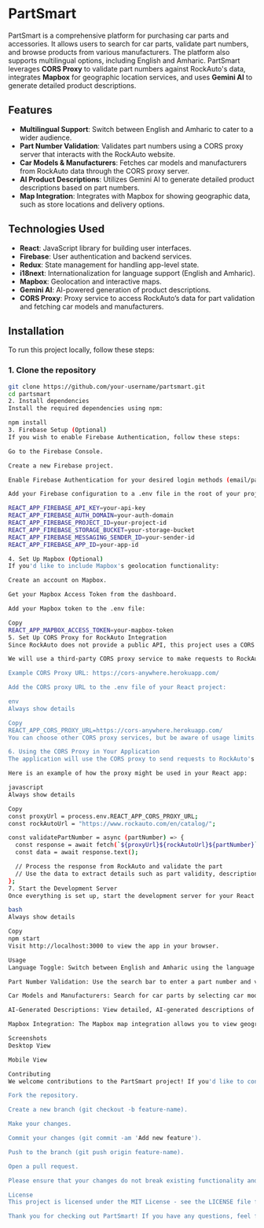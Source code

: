 # PartSmart

PartSmart is a comprehensive platform for purchasing car parts and accessories. It allows users to search for car parts, validate part numbers, and browse products from various manufacturers. The platform also supports multilingual options, including English and Amharic. PartSmart leverages **CORS Proxy** to validate part numbers against RockAuto's data, integrates **Mapbox** for geographic location services, and uses **Gemini AI** to generate detailed product descriptions.

## Features

- **Multilingual Support**: Switch between English and Amharic to cater to a wider audience.
- **Part Number Validation**: Validates part numbers using a CORS proxy server that interacts with the RockAuto website.
- **Car Models & Manufacturers**: Fetches car models and manufacturers from RockAuto data through the CORS proxy server.
- **AI Product Descriptions**: Utilizes Gemini AI to generate detailed product descriptions based on part numbers.
- **Map Integration**: Integrates with Mapbox for showing geographic data, such as store locations and delivery options.

## Technologies Used

- **React**: JavaScript library for building user interfaces.
- **Firebase**: User authentication and backend services.
- **Redux**: State management for handling app-level state.
- **i18next**: Internationalization for language support (English and Amharic).
- **Mapbox**: Geolocation and interactive maps.
- **Gemini AI**: AI-powered generation of product descriptions.
- **CORS Proxy**: Proxy service to access RockAuto’s data for part validation and fetching car models and manufacturers.

## Installation

To run this project locally, follow these steps:

### 1. Clone the repository

```bash
git clone https://github.com/your-username/partsmart.git
cd partsmart
2. Install dependencies
Install the required dependencies using npm:

npm install
3. Firebase Setup (Optional)
If you wish to enable Firebase Authentication, follow these steps:

Go to the Firebase Console.

Create a new Firebase project.

Enable Firebase Authentication for your desired login methods (email/password, Google, etc.).

Add your Firebase configuration to a .env file in the root of your project:

REACT_APP_FIREBASE_API_KEY=your-api-key
REACT_APP_FIREBASE_AUTH_DOMAIN=your-auth-domain
REACT_APP_FIREBASE_PROJECT_ID=your-project-id
REACT_APP_FIREBASE_STORAGE_BUCKET=your-storage-bucket
REACT_APP_FIREBASE_MESSAGING_SENDER_ID=your-sender-id
REACT_APP_FIREBASE_APP_ID=your-app-id

4. Set Up Mapbox (Optional)
If you'd like to include Mapbox's geolocation functionality:

Create an account on Mapbox.

Get your Mapbox Access Token from the dashboard.

Add your Mapbox token to the .env file:

Copy
REACT_APP_MAPBOX_ACCESS_TOKEN=your-mapbox-token
5. Set Up CORS Proxy for RockAuto Integration
Since RockAuto does not provide a public API, this project uses a CORS Proxy to interact with RockAuto’s website and retrieve part validation, car models, and manufacturers data.

We will use a third-party CORS proxy service to make requests to RockAuto's website and bypass CORS restrictions.

Example CORS Proxy URL: https://cors-anywhere.herokuapp.com/

Add the CORS proxy URL to the .env file of your React project:

env
Always show details

Copy
REACT_APP_CORS_PROXY_URL=https://cors-anywhere.herokuapp.com/
You can choose other CORS proxy services, but be aware of usage limits. Make sure to check the CORS proxy documentation for rate limits and more details.

6. Using the CORS Proxy in Your Application
The application will use the CORS proxy to send requests to RockAuto's website for part number validation and retrieving car models and manufacturers.

Here is an example of how the proxy might be used in your React app:

javascript
Always show details

Copy
const proxyUrl = process.env.REACT_APP_CORS_PROXY_URL;
const rockAutoUrl = "https://www.rockauto.com/en/catalog/";

const validatePartNumber = async (partNumber) => {
  const response = await fetch(`${proxyUrl}${rockAutoUrl}${partNumber}`);
  const data = await response.text();

  // Process the response from RockAuto and validate the part
  // Use the data to extract details such as part validity, description, etc.
};
7. Start the Development Server
Once everything is set up, start the development server for your React app:

bash
Always show details

Copy
npm start
Visit http://localhost:3000 to view the app in your browser.

Usage
Language Toggle: Switch between English and Amharic using the language button on the top right corner of the navbar.

Part Number Validation: Use the search bar to enter a part number and validate it via the CORS proxy server, which interacts with RockAuto’s website. Relevant car parts will be displayed.

Car Models and Manufacturers: Search for car parts by selecting car models and manufacturers retrieved from RockAuto data via the CORS proxy.

AI-Generated Descriptions: View detailed, AI-generated descriptions of products based on part numbers, using Gemini AI.

Mapbox Integration: The Mapbox map integration allows you to view geographic locations such as stores, warehouses, or delivery zones.

Screenshots
Desktop View

Mobile View

Contributing
We welcome contributions to the PartSmart project! If you'd like to contribute, please follow these steps:

Fork the repository.

Create a new branch (git checkout -b feature-name).

Make your changes.

Commit your changes (git commit -am 'Add new feature').

Push to the branch (git push origin feature-name).

Open a pull request.

Please ensure that your changes do not break existing functionality and that tests are added for new features.

License
This project is licensed under the MIT License - see the LICENSE file for details.

Thank you for checking out PartSmart! If you have any questions, feel free to reach out to us or open an issue in the repository. """
